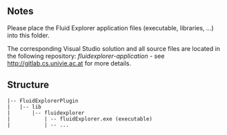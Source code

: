 ## Notes

Please place the Fluid Explorer application files (executable, libraries, ...)
into this folder.

The corresponding Visual Studio solution and all source files are located in the 
following repository: *fluidexplorer-application* - see http://gitlab.cs.univie.ac.at for
more details.

## Structure

    |-- FluidExplorerPlugin
    |   |-- lib
    |       |-- fluidexplorer
    |           | -- fluidExplorer.exe (executable)
    |           | -- ...  